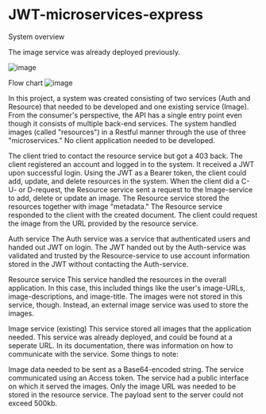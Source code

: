 # JWT-microservices-express

System overview

The image service was already deployed previously.

![image](https://github.com/ElenaSeroka/JWT-microservices-express/assets/70527748/7bc11dd4-f4dc-4bc5-93ff-354fceac313a)


Flow chart
![image](https://github.com/ElenaSeroka/JWT-microservices-express/assets/70527748/10534e6b-5ff9-4eae-b3af-d49e686f6f5b)

In this project, a system was created consisting of two services (Auth and Resource) that needed to be developed and one existing service (Image).
From the consumer's perspective, the API has a single entry point even though it consists of multiple back-end services.
The system handled images (called "resources") in a Restful manner through the use of three "microservices." No client application needed to be developed. 

The client tried to contact the resource service but got a 403 back.
The client registered an account and logged in to the system. It received a JWT upon successful login.
Using the JWT as a Bearer token, the client could add, update, and delete resources in the system.
When the client did a C- U- or D-request, the Resource service sent a request to the Image-service to add, delete or update an image. The Resource service stored the resources together with image "metadata." The Resource service responded to the client with the created document.
The client could request the image from the URL provided by the resource service.

Auth service
The Auth service was a service that authenticated users and handed out JWT on login. The JWT handed out by the Auth-service was validated and trusted by the Resource-service to use account information stored in the JWT without contacting the Auth-service.


Resource service
This service handled the resources in the overall application. In this case, this included things like the user's image-URLs, image-descriptions, and image-title. The images were not stored in this service, though. Instead, an external image service was used to store the images.

Image service (existing)
This service stored all images that the application needed. This service was already deployed, and could be found at a seperate URL.
In its documentation, there was information on how to communicate with the service. Some things to note:

Image data needed to be sent as a Base64-encoded string.
The service communicated using an Access token. The service had a public interface on which it served the images. Only the image URL was needed to be stored in the resource service. The payload sent to the server could not exceed 500kb.


